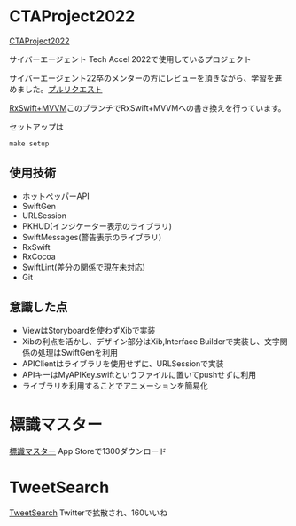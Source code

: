 # CTAProject2022
[CTAProject2022](https://github.com/Mayachiu/CTAProject2022)

サイバーエージェント Tech Accel 2022で使用しているプロジェクト

サイバーエージェント22卒のメンターの方にレビューを頂きながら、学習を進めました。[プルリクエスト](https://github.com/Mayachiu/CTAProject2022/pulls?q=is%3Apr+is%3Aclosed)

[RxSwift+MVVM](https://github.com/Mayachiu/CTAProject2022/tree/task1/MVVM)このブランチでRxSwift+MVVMへの書き換えを行っています。

セットアップは
```
make setup
```
## 使用技術
- ホットペッパーAPI
- SwiftGen
- URLSession
- PKHUD(インジケーター表示のライブラリ)
- SwiftMessages(警告表示のライブラリ)
- RxSwift
- RxCocoa
- SwiftLint(差分の関係で現在未対応)
- Git

## 意識した点
- ViewはStoryboardを使わずXibで実装
- Xibの利点を活かし、デザイン部分はXib,Interface Builderで実装し、文字関係の処理はSwiftGenを利用
- APIClientはライブラリを使用せずに、URLSessionで実装
- APIキーはMyAPIKey.swiftというファイルに置いてpushせずに利用
- ライブラリを利用することでアニメーションを簡易化

# 標識マスター
[標識マスター](https://apps.apple.com/us/app/%E6%A8%99%E8%AD%98%E3%83%9E%E3%82%B9%E3%82%BF%E3%83%BC-%E9%81%8B%E8%BB%A2%E5%85%8D%E8%A8%B1%E5%AF%BE%E7%AD%96%E3%81%AB%E6%9C%80%E9%81%A9%E3%81%AA%E3%82%A2%E3%83%97%E3%83%AA/id1590156979)
App Storeで1300ダウンロード

# TweetSearch
[TweetSearch](https://apps.apple.com/jp/app/tweetsearch-%E3%83%84%E3%82%A4%E3%83%BC%E3%83%88%E6%A4%9C%E7%B4%A2%E3%82%92%E7%B0%A1%E5%8D%98%E3%81%AB/id1589606489)
Twitterで拡散され、160いいね
